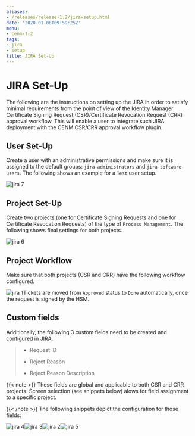 ```yaml
---
aliases:
- /releases/release-1.2/jira-setup.html
date: '2020-01-08T09:59:25Z'
menu:
- cenm-1-2
tags:
- jira
- setup
title: JIRA Set-Up
---
```



# JIRA Set-Up

The following are the instructions on setting up the JIRA in order to satisfy minimal requirements from the point of view
            of the Identity Manager Certificate Signing Request (CSR)/Certificate Revocation Request (CRR) approval workflow. This will enable
            a user to integrate such JIRA deployment with the CENM CSR/CRR approval workflow plugin.


## User Set-Up

Create a user with an administrative permissions and make sure it is assigned to the default groups:
                `jira-administrators` and `jira-software-users`. The following shows an example for a `Test` user setup.

![jira 7](/en/images/jira-7.png "jira 7")
## Project Set-Up

Create two projects (one for Certificate Signing Requests and one for Certificate Revocation Requests) of the type of
                `Process Management`. The following shows final settings for both projects.

![jira 6](/en/images/jira-6.png "jira 6")
## Project Workflow

Make sure that both projects (CSR and CRR) have the following workflow configured.

![jira 1](/en/images/jira-1.png "jira 1")Tickets are moved from `Approved` status to `Done` automatically, once the request is signed by the HSM.


## Custom fields

Additionally, the following 3 custom fields need to be created and configured in JIRA.

> 
> 
> * Request ID
> 
> 
> * Reject Reason
> 
> 
> * Reject Reason Description
> 
> 

{{< note >}}
These fields are global and applicable to both CSR and CRR projects. Screen selection (see snippets below) alows
                    for field assignment to a specific project.

{{< /note >}}
The following snippets depict the configuration for those fields:

![jira 4](/en/images/jira-4.png "jira 4")![jira 3](/en/images/jira-3.png "jira 3")![jira 2](/en/images/jira-2.png "jira 2")![jira 5](/en/images/jira-5.png "jira 5")
